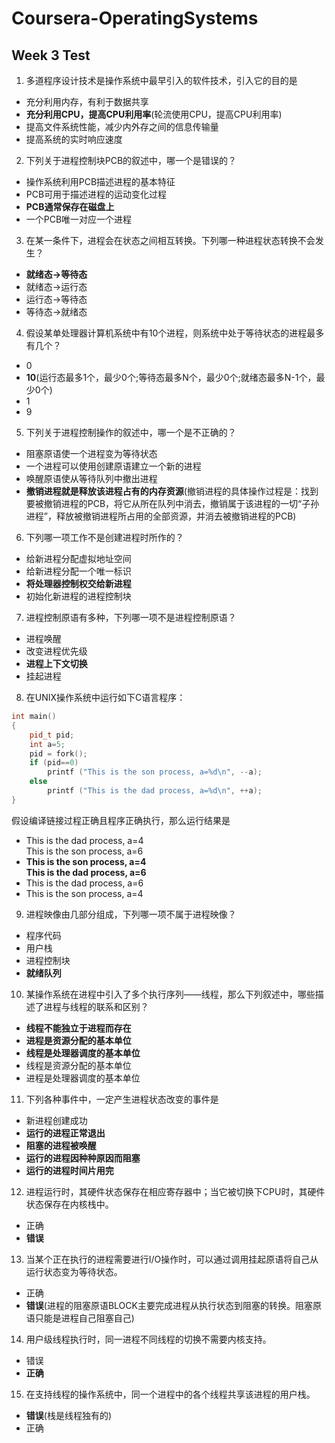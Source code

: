 # Coursera-OperatingSystems

## Week 3 Test

1. 多道程序设计技术是操作系统中最早引入的软件技术，引入它的目的是
 * 充分利用内存，有利于数据共享
 * **充分利用CPU，提高CPU利用率**(轮流使用CPU，提高CPU利用率)
 * 提高文件系统性能，减少内外存之间的信息传输量
 * 提高系统的实时响应速度

2. 下列关于进程控制块PCB的叙述中，哪一个是错误的？
 * 操作系统利用PCB描述进程的基本特征
 * PCB可用于描述进程的运动变化过程
 * **PCB通常保存在磁盘上**
 * 一个PCB唯一对应一个进程

3. 在某一条件下，进程会在状态之间相互转换。下列哪一种进程状态转换不会发生？
 * **就绪态→等待态**
 * 就绪态→运行态
 * 运行态→等待态
 * 等待态→就绪态
 
4. 假设某单处理器计算机系统中有10个进程，则系统中处于等待状态的进程最多有几个？
 * 0
 * **10**(运行态最多1个，最少0个;等待态最多N个，最少0个;就绪态最多N-1个，最少0个)
 * 1
 * 9

5. 下列关于进程控制操作的叙述中，哪一个是不正确的？
 * 阻塞原语使一个进程变为等待状态
 * 一个进程可以使用创建原语建立一个新的进程
 * 唤醒原语使从等待队列中撤出进程
 * **撤销进程就是释放该进程占有的内存资源**(撤销进程的具体操作过程是：找到要被撤销进程的PCB，将它从所在队列中消去，撤销属于该进程的一切“子孙进程”，释放被撤销进程所占用的全部资源，并消去被撤销进程的PCB)

6. 下列哪一项工作不是创建进程时所作的？
 * 给新进程分配虚拟地址空间
 * 给新进程分配一个唯一标识
 * **将处理器控制权交给新进程**
 * 初始化新进程的进程控制块

7. 进程控制原语有多种，下列哪一项不是进程控制原语？
 * 进程唤醒
 * 改变进程优先级
 * **进程上下文切换**
 * 挂起进程

8. 在UNIX操作系统中运行如下C语言程序：

```c++
int main()
{
	pid_t pid;
	int a=5;
	pid = fork();
	if (pid==0)
		printf ("This is the son process, a=%d\n", --a);
	else  
		printf ("This is the dad process, a=%d\n", ++a);
}
```
假设编译链接过程正确且程序正确执行，那么运行结果是

 * This is the dad process, a=4  
   This is the son process, a=6
 * **This is the son process, a=4**  
   **This is the dad process, a=6**
 * This is the dad process, a=6
 * This is the son process, a=4

9. 进程映像由几部分组成，下列哪一项不属于进程映像？
 * 程序代码
 * 用户栈
 * 进程控制块
 * **就绪队列**

10. 某操作系统在进程中引入了多个执行序列——线程，那么下列叙述中，哪些描述了进程与线程的联系和区别？
 * **线程不能独立于进程而存在**
 * **进程是资源分配的基本单位**
 * **线程是处理器调度的基本单位**
 * 线程是资源分配的基本单位
 * 进程是处理器调度的基本单位

11. 下列各种事件中，一定产生进程状态改变的事件是
 * 新进程创建成功
 * **运行的进程正常退出**
 * **阻塞的进程被唤醒**
 * **运行的进程因种种原因而阻塞**
 * **运行的进程时间片用完**

12. 进程运行时，其硬件状态保存在相应寄存器中；当它被切换下CPU时，其硬件状态保存在内核栈中。
 * 正确
 * **错误**

13. 当某个正在执行的进程需要进行I/O操作时，可以通过调用挂起原语将自己从运行状态变为等待状态。
 * 正确
 * **错误**(进程的阻塞原语BLOCK主要完成进程从执行状态到阻塞的转换。阻塞原语只能是进程自己阻塞自己)

14. 用户级线程执行时，同一进程不同线程的切换不需要内核支持。
 * 错误
 * **正确**

15. 在支持线程的操作系统中，同一个进程中的各个线程共享该进程的用户栈。
 * **错误**(栈是线程独有的)
 * 正确